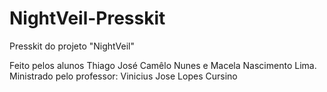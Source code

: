 # NightVeil-Presskit
Presskit do projeto "NightVeil"

Feito pelos alunos Thiago José Camêlo Nunes e Macela Nascimento Lima.
Ministrado pelo professor: Vinicius Jose Lopes Cursino
